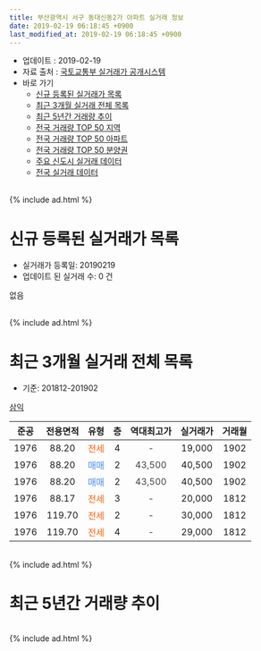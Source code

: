 ```yaml
---
title: 부산광역시 서구 동대신동2가 아파트 실거래 정보
date: 2019-02-19 06:18:45 +0900
last_modified_at: 2019-02-19 06:18:45 +0900
---
```


* 업데이트 : 2019-02-19
* 자료 출처 : [국토교통부 실거래가 공개시스템](http://rt.molit.go.kr)
* 바로 가기
    * [신규 등록된 실거래가 목록](#신규-등록된-실거래가-목록)
    * [최근 3개월 실거래 전체 목록](#최근-3개월-실거래-전체-목록)
    * [최근 5년간 거래량 추이](#최근-5년간-거래량-추이)
    * [전국 거래량 TOP 50 지역](https://ayogom.github.io/apt-trade-info/최근-3개월-전국에서-가장-거래가-많이-발생한-지역)
    * [전국 거래량 TOP 50 아파트](https://ayogom.github.io/apt-trade-info/최근-3개월-전국에서-가장-거래가-많이-발생한-아파트)
    * [전국 거래량 TOP 50 분양권](https://ayogom.github.io/apt-trade-info/최근-3개월-전국에서-가장-거래가-많이-발생한-분양권)
    * [주요 신도시 실거래 데이터](https://ayogom.github.io/apt-trade-info/주요-신도시)
    * [전국 실거래 데이터](https://ayogom.github.io/apt-trade-info/전국)
<br>
{% include ad.html %}
<br>

# 신규 등록된 실거래가 목록
* 실거래가 등록일: 20190219
* 업데이트 된 실거래 수: 0 건

없음

<br>
{% include ad.html %}
<br>

# 최근 3개월 실거래 전체 목록
* 기준: 201812-201902


[삼익](https://search.naver.com/search.naver?query=%EB%B6%80%EC%82%B0%EA%B4%91%EC%97%AD%EC%8B%9C+%EC%84%9C%EA%B5%AC+%EB%8F%99%EB%8C%80%EC%8B%A0%EB%8F%992%EA%B0%80+%EC%82%BC%EC%9D%B5)

|준공|전용면적|유형|층|역대최고가|실거래가|거래월|
|:---:|:---:|:---:|:---:|:---:|:---:|:---:|
|1976|88.20|<span style="color:#ff5a00">전세</span>|4|<span style="color:#444444">-</span>|19,000|1902|
|1976|88.20|<span style="color:#4285f3">매매</span>|2|<span style="color:#444444">43,500</span>|40,500|1902|
|1976|88.20|<span style="color:#4285f3">매매</span>|2|<span style="color:#444444">43,500</span>|40,500|1902|
|1976|88.17|<span style="color:#ff5a00">전세</span>|3|<span style="color:#444444">-</span>|20,000|1812|
|1976|119.70|<span style="color:#ff5a00">전세</span>|2|<span style="color:#444444">-</span>|30,000|1812|
|1976|119.70|<span style="color:#ff5a00">전세</span>|4|<span style="color:#444444">-</span>|29,000|1812|


<br>
{% include ad.html %}
<br>

# 최근 5년간 거래량 추이


<div style="width:100%;">
    <canvas id="deal_progress" height="200"></canvas>
</div>

<script>
new Chart(document.getElementById("deal_progress"), {
    type: 'line',
    data: {
        labels: ['201402','201403','201404','201405','201406','201407','201408','201409','201410','201411','201412','201501','201502','201503','201504','201505','201506','201507','201508','201509','201510','201511','201512','201601','201602','201603','201604','201605','201606','201607','201608','201609','201610','201611','201612','201701','201702','201703','201704','201705','201706','201707','201708','201709','201710','201711','201712','201801','201802','201803','201804','201805','201806','201807','201808','201809','201810','201811','201812','201901','201902'],
        datasets: [{
            label: '매매',
            pointRadius: 1,
            data: [5, 7, 6, 4, 3, 2, 2, 6, 4, 1, 6, 3, 5, 3, 4, 3, 3, 0, 2, 0, 5, 2, 5, 1, 2, 2, 2, 1, 3, 5, 3, 1, 3, 2, 3, 0, 2, 2, 4, 4, 4, 3, 0, 3, 4, 1, 1, 1, 2, 2, 0, 1, 1, 1, 4, 2, 2, 0, 0, 0, 2],
            borderColor: "rgba(255, 201, 14, 1)",
            backgroundColor: "rgba(255, 201, 14, 0.5)",
            fill: false,
            lineTension: 0
        },{
            label: '전월세',
            pointRadius: 1,
            data: [4, 3, 2, 1, 0, 1, 1, 1, 3, 0, 5, 7, 1, 3, 4, 2, 0, 1, 1, 2, 0, 3, 0, 2, 4, 3, 1, 0, 3, 0, 1, 1, 0, 2, 4, 3, 3, 1, 0, 4, 4, 3, 0, 1, 2, 1, 1, 1, 2, 2, 2, 1, 3, 3, 2, 4, 2, 0, 3, 0, 1],
            borderColor: "rgba(0, 141, 185, 1)",
            backgroundColor: "rgba(0, 141, 185, 0.5)",
            fill: false,
            lineTension: 0
        }
        ]
    },
    options: {
        responsive: true,
        title: {
            display: false
        },
        tooltips: {
            mode: 'index',
            intersect: false
        },
        hover: {
            mode: 'nearest',
            intersect: true
        },
        scales: {
            xAxes: [{
                display: true,
                scaleLabel: {
                    display: true,
                    labelString: '년/월'
                }
            }],
            yAxes: [{
                display: true,
                ticks: {
                    suggestedMin: 0,
                },
                scaleLabel: {
                    display: true,
                    labelString: '실거래 수'
                }
            }]
        }
    }
});

</script>


<br>
{% include ad.html %}
<br>


